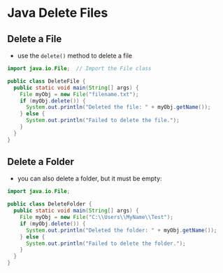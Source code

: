 # Java Delete Files

## Delete a File

- use the `delete()` method to delete a file

```java
import java.io.File;  // Import the File class

public class DeleteFile {
  public static void main(String[] args) { 
    File myObj = new File("filename.txt"); 
    if (myObj.delete()) { 
      System.out.println("Deleted the file: " + myObj.getName());
    } else {
      System.out.println("Failed to delete the file.");
    } 
  } 
}
```

## Delete a Folder

- you can also delete a folder, but it must be empty:

```java
import java.io.File; 

public class DeleteFolder {
  public static void main(String[] args) { 
    File myObj = new File("C:\\Users\\MyName\\Test"); 
    if (myObj.delete()) { 
      System.out.println("Deleted the folder: " + myObj.getName());
    } else {
      System.out.println("Failed to delete the folder.");
    } 
  } 
}
```

